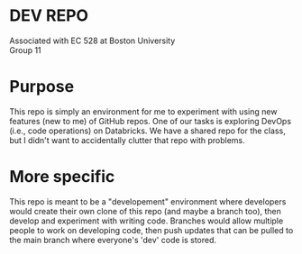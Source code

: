 # DEV REPO

Associated with EC 528 at Boston University  
Group 11

# Purpose

This repo is simply an environment for me to experiment with using new features (new to me) of GitHub repos. One of our tasks is exploring DevOps (i.e., code operations) on Databricks. We have a shared repo for the class, but I didn't want to accidentally clutter that repo with problems.

# More specific

This repo is meant to be a "developement" environment where developers would create their own clone of this repo (and maybe a branch too), then develop and experiment with writing code. Branches would allow multiple people to work on developing code, then push updates that can be pulled to the main branch where everyone's 'dev' code is stored.
